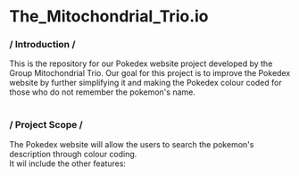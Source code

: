 # The_Mitochondrial_Trio.io
<h3> / Introduction / <br> </h3>
This is the repository for our Pokedex website project developed by the Group Mitochondrial Trio. Our goal for this project is to improve the Pokedex website by further simplifying it and making the Pokedex colour coded for those who do not remember the pokemon's name. <br> <br>
<h3>/ Project Scope / <br> </h3>
The Pokedex website will allow the users to search the pokemon's description through colour coding. <br>
It wil include the other features:  
